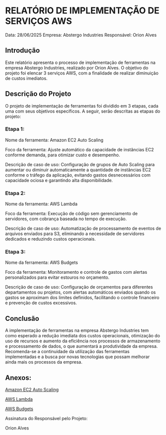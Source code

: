 # RELATÓRIO DE IMPLEMENTAÇÃO DE SERVIÇOS AWS
Data: 28/06/2025
Empresa: Abstergo Industries
Responsável: Orion Alves

## Introdução
Este relatório apresenta o processo de implementação de ferramentas na empresa Abstergo Industries, realizado por Orion Alves. O objetivo do projeto foi elencar 3 serviços AWS, com a finalidade de realizar diminuição de custos imediatos.

## Descrição do Projeto
O projeto de implementação de ferramentas foi dividido em 3 etapas, cada uma com seus objetivos específicos. A seguir, serão descritas as etapas do projeto:

### Etapa 1:

Nome da ferramenta: Amazon EC2 Auto Scaling

Foco da ferramenta: Ajuste automático da capacidade de instâncias EC2 conforme demanda, para otimizar custo e desempenho.

Descrição de caso de uso: Configuração de grupos de Auto Scaling para aumentar ou diminuir automaticamente a quantidade de instâncias EC2 conforme o tráfego da aplicação, evitando gastos desnecessários com capacidade ociosa e garantindo alta disponibilidade.

### Etapa 2:

Nome da ferramenta: AWS Lambda

Foco da ferramenta: Execução de código sem gerenciamento de servidores, com cobrança baseada no tempo de execução.

Descrição de caso de uso: Automatização de processamento de eventos de arquivos enviados para S3, eliminando a necessidade de servidores dedicados e reduzindo custos operacionais.

### Etapa 3:

Nome da ferramenta: AWS Budgets

Foco da ferramenta: Monitoramento e controle de gastos com alertas personalizados para evitar estouros no orçamento.

Descrição de caso de uso: Configuração de orçamentos para diferentes departamentos ou projetos, com alertas automáticos enviados quando os gastos se aproximam dos limites definidos, facilitando o controle financeiro e prevenção de custos excessivos.

## Conclusão
A implementação de ferramentas na empresa Abstergo Industries tem como esperado a redução imediata dos custos operacionais, otimização do uso de recursos e aumento da eficiência nos processos de armazenamento e processamento de dados, o que aumentará a produtividade da empresa. Recomenda-se a continuidade da utilização das ferramentas implementadas e a busca por novas tecnologias que possam melhorar ainda mais os processos da empresa.

## Anexos:
[Amazon EC2 Auto Scaling](https://aws.amazon.com/pt/ec2/)

[AWS Lambda](https://aws.amazon.com/pt/lambda)

[AWS Budgets](https://aws.amazon.com/pt/aws-cost-management/aws-budgets)

Assinatura do Responsável pelo Projeto:

Orion Alves
